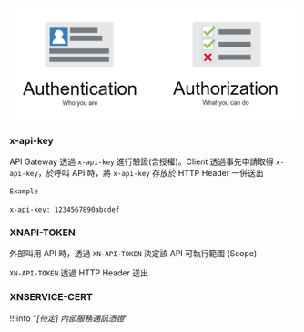 ![AuthN and AuthZ](auth.png)

### x-api-key
API Gateway 透過 `x-api-key` 進行驗證(含授權)。Client 透過事先申請取得 `x-api-key`，於呼叫 API 時，將 `x-api-key` 存放於 HTTP Header 一併送出

```
Example

x-api-key: 1234567890abcdef
```

### XNAPI-TOKEN
外部叫用 API 時，透過 `XN-API-TOKEN` 決定該 API 可執行範圍 (Scope)

`XN-API-TOKEN` 透過 HTTP Header 送出

### XNSERVICE-CERT
!!!info "*[待定] 內部服務通訊憑證*"